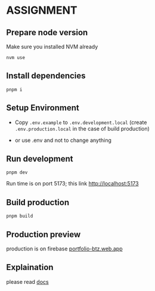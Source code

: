 # ASSIGNMENT

## Prepare node version
Make sure you installed NVM already
```
nvm use
```

## Install dependencies
```
pnpm i
```

## Setup Environment
- Copy `.env.example` to  `.env.development.local` (create `.env.production.local` in the case of build production)

- or use .env and not to change anything

## Run development
```
pnpm dev
```
Run time is on port 5173; this link [http://localhost:5173](http://localhost:5173)
## Build production
```
pnpm build
```

## Production preview
production is on firebase [portfolio-btz.web.app](https://portfolio-btz.web.app)

## Explaination
please read [docs](docs.md)